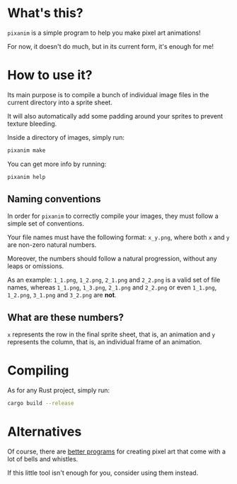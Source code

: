 # What's this?

`pixanim` is a simple program to help you make pixel art animations!

For now, it doesn't do much, but in its current form, it's enough for me!

# How to use it?

Its main purpose is to compile a bunch of individual image files
in the current directory into a sprite sheet.

It will also automatically add some padding around your sprites
to prevent texture bleeding.

Inside a directory of images, simply run:

```sh
pixanim make
```

You can get more info by running:

```sh
pixanim help
```

## Naming conventions

In order for `pixanim` to correctly compile your images, they must
follow a simple set of conventions.

Your file names must have the following format: `x_y.png`, where both
`x` and `y` are non-zero natural numbers.

Moreover, the numbers should follow a natural progression, without
any leaps or omissions.

As an example:
`1_1.png`, `1_2.png`, `2_1.png` and `2_2.png`
is a valid set of file names, whereas
`1_1.png`, `1_3.png`, `2_1.png` and `2_2.png`
or even
`1_1.png`, `1_2.png`, `3_1.png` and `3_2.png`
are **not**.

## What are these numbers?

`x` represents the row in the final sprite sheet, that is, an animation and
`y` represents the column, that is, an individual frame of an animation.

# Compiling

As for any Rust project, simply run:

```sh
cargo build --release
```

# Alternatives

Of course, there are [better programs](https://www.aseprite.org/) for
creating pixel art that come with a lot of bells and whistles.

If this little tool isn't enough for you, consider using them instead.
